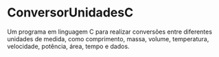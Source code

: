 # ConversorUnidadesC
Um programa em linguagem C para realizar conversões entre diferentes unidades de medida, como comprimento, massa, volume, temperatura, velocidade, potência, área, tempo e dados.
